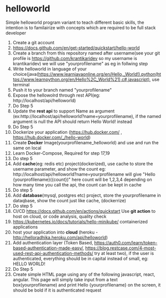 # helloworld

Simple helloworld program variant to teach different basic skills, the intention is to familairize with concepts which are required to be full stack developer

1. Create a git account 
2. https://docs.github.com/en/get-started/quickstart/hello-world
3. Create a branch from this repository named after username(see your git profile is https://github.com/krantikaridev so my username is krantikaridev) we will use "yourprofilename" as eg in follwing step 
4. Write helloworld in language of your choice(java(https://www.learnjavaonline.org/en/Hello,_World!),python(https://www.learnpython.org/en/Hello%2C_World%21),c#,javascript), use terminal
5. Push it to your branch named "yourprofilename"
6. Expose the hellowolrd through rest API(eg: http://localhost/api/helloworld)
7. Do Step 5
8. Update the **rest api** to support Name as argument (ex:http://localhost/api/helloworld?name=yourprofilename), if the named argument is null the API should return Hello World! instead
9. Do Step 5
11. Dockerize your application (https://hub.docker.com/ , https://hub.docker.com/_/hello-world)
12. Create **Docker** Image(yourprofilename_helloworld) and use and run the same on local
13. Learn Docker-Compose, Required for step 17,19
14. Do step 5
17. Add **cache**(eg: redis  etc) project(dockerized), use cache to store the username parameter, and show the count eg: http://localhost/api/helloworld?name=yourprofilename will give "Hello {yourprofilename}({count})" here count will be 1,2,3,4 depending on how many time you call the api, the count can be kept in cache
18. Do step 5
19. Add **database**(mysql, postgres etc) project, store the yourprofilename in dataqbase, show the count just like cache, (dockerrize)
20. Do step 5
21. CI/CD https://docs.github.com/en/actions/quickstart Use **git action** to host on cloud, or code analysis, quality check
22. https://kubernetes.io/docs/tutorials/hello-minikube/  containerized applications
23. host your application into **cloud** (heroku - http://helloradhika.heroku.com/api/helloworld)
24. Add authentication layer (Token Based, https://auth0.com/learn/token-based-authentication-made-easy/, https://blog.restcase.com/4-most-used-rest-api-authentication-methods/ try at least two), if the user is authenticated, everything should be in capital instead of small, eg: HELLO WORLD!
25. Do Step 5
26. Create simple HTML page using any of the following javascript, react, angular. This page will simply take input from a text box(yourprofilename) and print Hello {yourprofilename} on the screen, it should be bold if it is authenticated request
